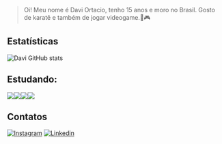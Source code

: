 > Oi! Meu nome é Davi Ortacio, tenho 15 anos e moro no Brasil. Gosto de karatê e também de jogar videogame.🥋🎮

## Estatísticas

![Davi GitHub stats](https://github-readme-stats.vercel.app/api?username=DevDaviProgramador&show_icons=true&theme=tokyonight)

## Estudando:
<img src="https://img.shields.io/badge/HTML-1419A3?style=for-the-badge&logo=html5&logoColor=white"><img src="https://img.shields.io/badge/CSS-1419A3?&style=for-the-badge&logo=css3&logoColor=white"><img src="https://img.shields.io/badge/JavaScript-1419A3?style=for-the-badge&logo=javascript&logoColor=F7DF1E"><img src="https://img.shields.io/badge/Node.js-1419A3?style=for-the-badge&logo=node.js&logoColor=white">

## Contatos

[![Instagram](	https://img.shields.io/badge/Instagram-E4405F?style=for-the-badge&logo=instagram&logoColor=white)](https://www.instagram.com/daviortacio/)
[![Linkedin](	https://img.shields.io/badge/LinkedIn-0077B5?style=for-the-badge&logo=linkedin&logoColor=white)](https://www.linkedin.com/in/davi-rodrigues-de-oliveira-ortacio-dos-santos-99b935259/)

